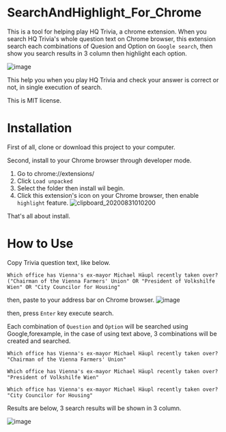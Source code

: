# SearchAndHighlight_For_Chrome
This is a tool for helping play HQ Trivia, a chrome extension.
When you search HQ Trivia's whole question text on Chrome browser, this extension search each combinations of Quesion and Option on `Google search`, then show you search results in 3 column then highlight each option.

![image](https://user-images.githubusercontent.com/43431002/91674649-8480f900-eb74-11ea-87e3-d2e22affb0ce.png)

This help you when you play HQ Trivia and check your answer is correct or not, in single execution of search.  

This is MIT license.

# Installation

First of all, clone or download this project to your computer.

Second, install to your Chrome browser through developer mode. 

1. Go to chrome://extensions/
2. Click `Load unpacked`
3. Select the folder then install wil begin.
4. Click this extension's icon on your Chrome browser, then enable `highlight` feature.
![clipboard_20200831010200](https://user-images.githubusercontent.com/43431002/91674920-8c8d6880-eb75-11ea-8574-e91c61a9c246.png)

That's all about install.

# How to Use

Copy Trivia question text, like below.

```
Which office has Vienna's ex-mayor Michael Häupl recently taken over? ("Chairman of the Vienna Farmers' Union" OR "President of Volkshilfe Wien" OR "City Councilor for Housing"
```

then, paste to your address bar on Chrome browser.
![image](https://user-images.githubusercontent.com/43431002/91675087-0faebe80-eb76-11ea-83d6-8cbddbb6d269.png)

then, press `Enter` key execute search.

Each combination of `Question` and `Option` will be searched using Google,forexample, in the case of using text above, 3 combinations will be created and searched.

```
Which office has Vienna's ex-mayor Michael Häupl recently taken over? "Chairman of the Vienna Farmers' Union"

Which office has Vienna's ex-mayor Michael Häupl recently taken over? "President of Volkshilfe Wien"

Which office has Vienna's ex-mayor Michael Häupl recently taken over? "City Councilor for Housing"
```

Results are below, 3 search results will be shown in 3 column.

![image](https://user-images.githubusercontent.com/43431002/91674649-8480f900-eb74-11ea-87e3-d2e22affb0ce.png)
